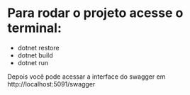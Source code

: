 # Para rodar o projeto acesse o terminal:
- dotnet restore 
- dotnet build 
- dotnet run

Depois você pode acessar a interface do swagger em http://localhost:5091/swagger